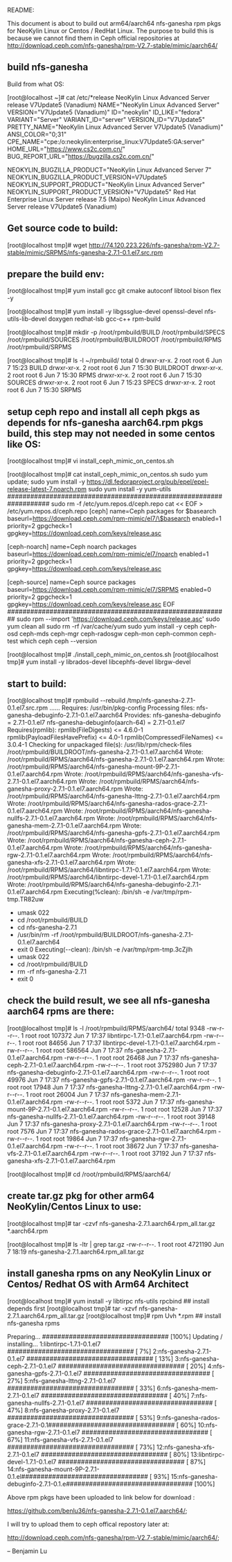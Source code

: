 README:

This document is about to build out arm64/aarch64 nfs-ganesha rpm pkgs for NeoKylin Linux or Centos / RedHat Linux.  The purpose to build this is because we cannot find them in Ceph official repositories at http://download.ceph.com/nfs-ganesha/rpm-V2.7-stable/mimic/aarch64/

## build nfs-ganesha 

Build from what OS:

[root@localhost ~]# cat /etc/*release
NeoKylin Linux Advanced Server release V7Update5 (Vanadium)
NAME="NeoKylin Linux Advanced Server"
VERSION="V7Update5 (Vanadium)"
ID="neokylin"
ID_LIKE="fedora"
VARIANT="Server"
VARIANT_ID="server"
VERSION_ID="V7Update5"
PRETTY_NAME="NeoKylin Linux Advanced Server V7Update5 (Vanadium)"
ANSI_COLOR="0;31"
CPE_NAME="cpe:/o:neokylin:enterprise_linux:V7Update5:GA:server"
HOME_URL="https://www.cs2c.com.cn/"
BUG_REPORT_URL="https://bugzilla.cs2c.com.cn/"

NEOKYLIN_BUGZILLA_PRODUCT="NeoKylin Linux Advanced Server 7"
NEOKYLIN_BUGZILLA_PRODUCT_VERSION=V7Update5
NEOKYLIN_SUPPORT_PRODUCT="NeoKylin Linux Advanced Server"
NEOKYLIN_SUPPORT_PRODUCT_VERSION="V7Update5"
Red Hat Enterprise Linux Server release 7.5 (Maipo)
NeoKylin Linux Advanced Server release V7Update5 (Vanadium)

## Get source code to build:

[root@localhost tmp]# wget http://74.120.223.226/nfs-ganesha/rpm-V2.7-stable/mimic/SRPMS/nfs-ganesha-2.7.1-0.1.el7.src.rpm


## prepare the build env:

[root@localhost tmp]# yum install gcc git cmake autoconf libtool bison flex -y

[root@localhost tmp]# yum install -y libgssglue-devel openssl-devel nfs-utils-lib-devel doxygen redhat-lsb gcc-c++ rpm-build


[root@localhost tmp]# mkdir -p /root/rpmbuild/BUILD /root/rpmbuild/SPECS /root/rpmbuild/SOURCES /root/rpmbuild/BUILDROOT /root/rpmbuild/RPMS /root/rpmbuild/SRPMS

[root@localhost tmp]# ls -l ~/rpmbuild/
total 0
drwxr-xr-x. 2 root root 6 Jun  7 15:23 BUILD
drwxr-xr-x. 2 root root 6 Jun  7 15:30 BUILDROOT
drwxr-xr-x. 2 root root 6 Jun  7 15:30 RPMS
drwxr-xr-x. 2 root root 6 Jun  7 15:30 SOURCES
drwxr-xr-x. 2 root root 6 Jun  7 15:23 SPECS
drwxr-xr-x. 2 root root 6 Jun  7 15:30 SRPMS

  
## setup ceph repo and install all ceph pkgs as depends for nfs-ganesha aarch64.rpm pkgs build, this step may not needed in some centos like OS:

[root@localhost tmp]# vi install_ceph_mimic_on_centos.sh

[root@localhost tmp]# cat install_ceph_mimic_on_centos.sh
sudo yum update;
sudo yum install -y https://dl.fedoraproject.org/pub/epel/epel-release-latest-7.noarch.rpm
sudo yum install -y yum-utils
###################################################################
sudo rm -f /etc/yum.repos.d/ceph.repo
cat << EOF > /etc/yum.repos.d/ceph.repo
[ceph]
name=Ceph packages for \$basearch
baseurl=https://download.ceph.com/rpm-mimic/el7/\$basearch
enabled=1
priority=2
gpgcheck=1
gpgkey=https://download.ceph.com/keys/release.asc

[ceph-noarch]
name=Ceph noarch packages
baseurl=https://download.ceph.com/rpm-mimic/el7/noarch
enabled=1
priority=2
gpgcheck=1
gpgkey=https://download.ceph.com/keys/release.asc

[ceph-source]
name=Ceph source packages
baseurl=https://download.ceph.com/rpm-mimic/el7/SRPMS
enabled=0
priority=2
gpgcheck=1
gpgkey=https://download.ceph.com/keys/release.asc
EOF
##########################################################
sudo rpm --import 'https://download.ceph.com/keys/release.asc'
sudo yum clean all
sudo rm -rf /var/cache/yum
sudo yum install -y ceph ceph-osd ceph-mds ceph-mgr ceph-radosgw ceph-mon ceph-common ceph-test
which ceph
ceph --version

[root@localhost tmp]# ./install_ceph_mimic_on_centos.sh
[root@localhost tmp]# yum install -y librados-devel libcephfs-devel librgw-devel

## start to build:

[root@localhost tmp]# rpmbuild --rebuild /tmp/nfs-ganesha-2.7.1-0.1.el7.src.rpm
…...
Requires: /usr/bin/pkg-config
Processing files: nfs-ganesha-debuginfo-2.7.1-0.1.el7.aarch64
Provides: nfs-ganesha-debuginfo = 2.7.1-0.1.el7 nfs-ganesha-debuginfo(aarch-64) = 2.7.1-0.1.el7
Requires(rpmlib): rpmlib(FileDigests) <= 4.6.0-1 rpmlib(PayloadFilesHavePrefix) <= 4.0-1 rpmlib(CompressedFileNames) <= 3.0.4-1
Checking for unpackaged file(s): /usr/lib/rpm/check-files /root/rpmbuild/BUILDROOT/nfs-ganesha-2.7.1-0.1.el7.aarch64
Wrote: /root/rpmbuild/RPMS/aarch64/nfs-ganesha-2.7.1-0.1.el7.aarch64.rpm
Wrote: /root/rpmbuild/RPMS/aarch64/nfs-ganesha-mount-9P-2.7.1-0.1.el7.aarch64.rpm
Wrote: /root/rpmbuild/RPMS/aarch64/nfs-ganesha-vfs-2.7.1-0.1.el7.aarch64.rpm
Wrote: /root/rpmbuild/RPMS/aarch64/nfs-ganesha-proxy-2.7.1-0.1.el7.aarch64.rpm
Wrote: /root/rpmbuild/RPMS/aarch64/nfs-ganesha-lttng-2.7.1-0.1.el7.aarch64.rpm
Wrote: /root/rpmbuild/RPMS/aarch64/nfs-ganesha-rados-grace-2.7.1-0.1.el7.aarch64.rpm
Wrote: /root/rpmbuild/RPMS/aarch64/nfs-ganesha-nullfs-2.7.1-0.1.el7.aarch64.rpm
Wrote: /root/rpmbuild/RPMS/aarch64/nfs-ganesha-mem-2.7.1-0.1.el7.aarch64.rpm
Wrote: /root/rpmbuild/RPMS/aarch64/nfs-ganesha-gpfs-2.7.1-0.1.el7.aarch64.rpm
Wrote: /root/rpmbuild/RPMS/aarch64/nfs-ganesha-ceph-2.7.1-0.1.el7.aarch64.rpm
Wrote: /root/rpmbuild/RPMS/aarch64/nfs-ganesha-rgw-2.7.1-0.1.el7.aarch64.rpm
Wrote: /root/rpmbuild/RPMS/aarch64/nfs-ganesha-xfs-2.7.1-0.1.el7.aarch64.rpm
Wrote: /root/rpmbuild/RPMS/aarch64/libntirpc-1.7.1-0.1.el7.aarch64.rpm
Wrote: /root/rpmbuild/RPMS/aarch64/libntirpc-devel-1.7.1-0.1.el7.aarch64.rpm
Wrote: /root/rpmbuild/RPMS/aarch64/nfs-ganesha-debuginfo-2.7.1-0.1.el7.aarch64.rpm
Executing(%clean): /bin/sh -e /var/tmp/rpm-tmp.TR82uw
+ umask 022
+ cd /root/rpmbuild/BUILD
+ cd nfs-ganesha-2.7.1
+ /usr/bin/rm -rf /root/rpmbuild/BUILDROOT/nfs-ganesha-2.7.1-0.1.el7.aarch64
+ exit 0
Executing(--clean): /bin/sh -e /var/tmp/rpm-tmp.3cZjIh
+ umask 022
+ cd /root/rpmbuild/BUILD
+ rm -rf nfs-ganesha-2.7.1
+ exit 0

## check the build result, we see all nfs-ganesha aarch64 rpms are there:

[root@localhost tmp]# ls -l /root/rpmbuild/RPMS/aarch64/
total 9348
-rw-r--r--. 1 root root  107372 Jun  7 17:37 libntirpc-1.7.1-0.1.el7.aarch64.rpm
-rw-r--r--. 1 root root   84656 Jun  7 17:37 libntirpc-devel-1.7.1-0.1.el7.aarch64.rpm
-rw-r--r--. 1 root root  586564 Jun  7 17:37 nfs-ganesha-2.7.1-0.1.el7.aarch64.rpm
-rw-r--r--. 1 root root   26468 Jun  7 17:37 nfs-ganesha-ceph-2.7.1-0.1.el7.aarch64.rpm
-rw-r--r--. 1 root root 3752980 Jun  7 17:37 nfs-ganesha-debuginfo-2.7.1-0.1.el7.aarch64.rpm
-rw-r--r--. 1 root root   49976 Jun  7 17:37 nfs-ganesha-gpfs-2.7.1-0.1.el7.aarch64.rpm
-rw-r--r--. 1 root root   17948 Jun  7 17:37 nfs-ganesha-lttng-2.7.1-0.1.el7.aarch64.rpm
-rw-r--r--. 1 root root   26004 Jun  7 17:37 nfs-ganesha-mem-2.7.1-0.1.el7.aarch64.rpm
-rw-r--r--. 1 root root    5372 Jun  7 17:37 nfs-ganesha-mount-9P-2.7.1-0.1.el7.aarch64.rpm
-rw-r--r--. 1 root root   12528 Jun  7 17:37 nfs-ganesha-nullfs-2.7.1-0.1.el7.aarch64.rpm
-rw-r--r--. 1 root root   39148 Jun  7 17:37 nfs-ganesha-proxy-2.7.1-0.1.el7.aarch64.rpm
-rw-r--r--. 1 root root    7576 Jun  7 17:37 nfs-ganesha-rados-grace-2.7.1-0.1.el7.aarch64.rpm
-rw-r--r--. 1 root root   19864 Jun  7 17:37 nfs-ganesha-rgw-2.7.1-0.1.el7.aarch64.rpm
-rw-r--r--. 1 root root   38672 Jun  7 17:37 nfs-ganesha-vfs-2.7.1-0.1.el7.aarch64.rpm
-rw-r--r--. 1 root root   37192 Jun  7 17:37 nfs-ganesha-xfs-2.7.1-0.1.el7.aarch64.rpm

[root@localhost tmp]# cd /root/rpmbuild/RPMS/aarch64/

## create tar.gz pkg for other arm64 NeoKylin/Centos Linux to use:

[root@localhost tmp]# tar -czvf nfs-ganesha-2.7.1.aarch64.rpm_all.tar.gz  *.aarch64.rpm

[root@localhost tmp]# ls -ltr | grep tar.gz
-rw-r--r--. 1 root root 4721190 Jun  7 18:19 nfs-ganesha-2.7.1.aarch64.rpm_all.tar.gz

## install ganesha rpms on any NeoKylin Linux or Centos/ Redhat OS with Arm64 Architect

[root@localhost tmp]# yum install -y libtirpc nfs-utils rpcbind       ## install depends first
[root@localhost tmp]# tar -xzvf nfs-ganesha-2.7.1.aarch64.rpm_all.tar.gz
[root@localhost tmp]# rpm Uvh *.rpm          ## install nfs-ganesha rpms

Preparing...                          ################################# [100%]
Updating / installing...
   1:libntirpc-1.7.1-0.1.el7          ################################# [  7%]
   2:nfs-ganesha-2.7.1-0.1.el7        ################################# [ 13%]
   3:nfs-ganesha-ceph-2.7.1-0.1.el7   ################################# [ 20%]
   4:nfs-ganesha-gpfs-2.7.1-0.1.el7   ################################# [ 27%]
   5:nfs-ganesha-lttng-2.7.1-0.1.el7  ################################# [ 33%]
   6:nfs-ganesha-mem-2.7.1-0.1.el7    ################################# [ 40%]
   7:nfs-ganesha-nullfs-2.7.1-0.1.el7 ################################# [ 47%]
   8:nfs-ganesha-proxy-2.7.1-0.1.el7  ################################# [ 53%]
   9:nfs-ganesha-rados-grace-2.7.1-0.1################################# [ 60%]
  10:nfs-ganesha-rgw-2.7.1-0.1.el7    ################################# [ 67%]
  11:nfs-ganesha-vfs-2.7.1-0.1.el7    ################################# [ 73%]
  12:nfs-ganesha-xfs-2.7.1-0.1.el7    ################################# [ 80%]
  13:libntirpc-devel-1.7.1-0.1.el7    ################################# [ 87%]
  14:nfs-ganesha-mount-9P-2.7.1-0.1.el################################# [ 93%]
  15:nfs-ganesha-debuginfo-2.7.1-0.1.e################################# [100%]

Above rpm pkgs have been uploaded to link below for download :

https://github.com/benlu36/nfs-ganesha-2.7.1-0.1.el7.aarch64/;

I will try to upload them to ceph offical repostory later at:

http://download.ceph.com/nfs-ganesha/rpm-V2.7-stable/mimic/aarch64/;


– Benjamin Lu
